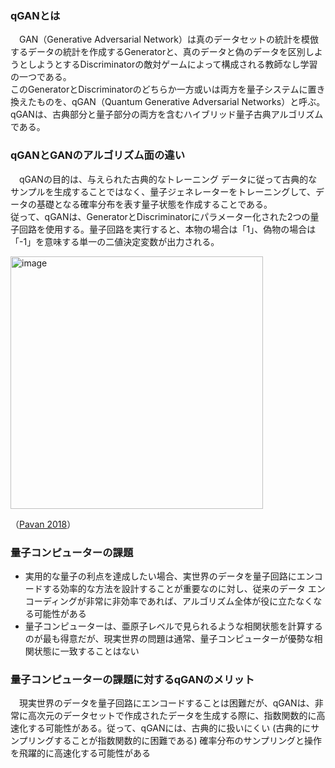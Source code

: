 ### qGANとは
　GAN（Generative Adversarial Network）は真のデータセットの統計を模倣するデータの統計を作成するGeneratorと、真のデータと偽のデータを区別しようとしようとするDiscriminatorの敵対ゲームによって構成される教師なし学習の一つである。
</br>
このGeneratorとDiscriminatorのどちらか一方或いは両方を量子システムに置き換えたものを、qGAN（Quantum Generative Adversarial Networks）と呼ぶ。qGANは、古典部分と量子部分の両方を含むハイブリッド量子古典アルゴリズムである。

### qGANとGANのアルゴリズム面の違い
　qGANの目的は、与えられた古典的なトレーニング データに従って古典的なサンプルを生成することではなく、量子ジェネレーターをトレーニングして、データの基礎となる確率分布を表す量子状態を作成することである。
 </br>
従って、qGANは、GeneratorとDiscriminatorにパラメーター化された2つの量子回路を使用する。量子回路を実行すると、本物の場合は「1」、偽物の場合は「-1」を意味する単一の二値決定変数が出力される。

<img width="404" alt="image" src="https://github.com/wg-quantum/2023-b-07-a/assets/50878026/f1ab9ecd-632a-4165-bc7b-2242bcd5e85a">

（[Pavan  2018](https://pavanjayasinha.medium.com/quantum-generative-adversarial-networks-76243d1c6888)）

### 量子コンピューターの課題
* 実用的な量子の利点を達成したい場合、実世界のデータを量子回路にエンコードする効率的な方法を設計することが重要なのに対し、従来のデータ エンコーディングが非常に非効率であれば、アルゴリズム全体が役に立たなくなる可能性がある
* 量子コンピューターは、亜原子レベルで見られるような相関状態を計算するのが最も得意だが、現実世界の問題は通常、量子コンピューターが優勢な相関状態に一致することはない

### 量子コンピューターの課題に対するqGANのメリット
　現実世界のデータを量子回路にエンコードすることは困難だが、qGANは、非常に高次元のデータセットで作成されたデータを生成する際に、指数関数的に高速化する可能性がある。従って、qGANには、古典的に扱いにくい (古典的にサンプリングすることが指数関数的に困難である) 確率分布のサンプリングと操作を飛躍的に高速化する可能性がある

